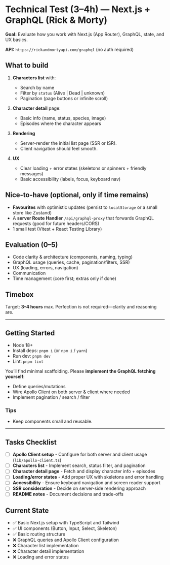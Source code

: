 # Technical Test (3–4h) — Next.js + GraphQL (Rick & Morty)

**Goal:** Evaluate how you work with Next.js (App Router), GraphQL, state, and UX basics.

**API:** `https://rickandmortyapi.com/graphql` (no auth required)

## What to build

1. **Characters list** with:
   - Search by name
   - Filter by `status` (Alive | Dead | unknown)
   - Pagination (page buttons or infinite scroll)

2. **Character detail** page:
   - Basic info (name, status, species, image)
   - Episodes where the character appears

3. **Rendering**
   - Server-render the initial list page (SSR or ISR).
   - Client navigation should feel smooth.

4. **UX**
   - Clear loading + error states (skeletons or spinners + friendly messages)
   - Basic accessibility (labels, focus, keyboard nav)

## Nice-to-have (optional, only if time remains)

- **Favourites** with optimistic updates (persist to `localStorage` or a small store like Zustand)
- A **server Route Handler** `/api/graphql-proxy` that forwards GraphQL requests (good for future headers/CORS)
- 1 small test (Vitest + React Testing Library)

## Evaluation (0–5)

- Code clarity & architecture (components, naming, typing)
- GraphQL usage (queries, cache, pagination/filters, SSR)
- UX (loading, errors, navigation)
- Communication
- Time management (core first; extras only if done)

## Timebox

Target: **3–4 hours** max. Perfection is not required—clarity and reasoning are.

---

## Getting Started

- Node 18+
- Install deps: `pnpm i` (or `npm i` / `yarn`)
- Run dev: `pnpm dev`
- Lint: `pnpm lint`

You’ll find minimal scaffolding. Please **implement the GraphQL fetching yourself**:

- Define queries/mutations
- Wire Apollo Client on both server & client where needed
- Implement pagination / search / filter

### Tips

- Keep components small and reusable.

---

## Tasks Checklist

- [ ] **Apollo Client setup** - Configure for both server and client usage (`lib/apollo-client.ts`)
- [ ] **Characters list** - Implement search, status filter, and pagination
- [ ] **Character detail page** - Fetch and display character info + episodes
- [ ] **Loading/error states** - Add proper UX with skeletons and error handling
- [ ] **Accessibility** - Ensure keyboard navigation and screen reader support
- [ ] **SSR consideration** - Decide on server-side rendering approach
- [ ] **README notes** - Document decisions and trade-offs

## Current State

- ✅ Basic Next.js setup with TypeScript and Tailwind
- ✅ UI components (Button, Input, Select, Skeleton)
- ✅ Basic routing structure
- ❌ GraphQL queries and Apollo Client configuration
- ❌ Character list implementation
- ❌ Character detail implementation
- ❌ Loading and error states
